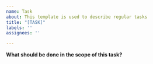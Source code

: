 ```yaml
---
name: Task
about: This template is used to describe regular tasks
title: "[TASK]"
labels: ''
assignees: ''

---
```


**What should be done in the scope of this task?**
